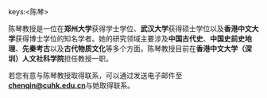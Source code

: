 keys:<陈琴>


陈琴教授是一位在**郑州大学**获得学士学位、**武汉大学**获得硕士学位以及**香港中文大学**获得博士学位的知名学者。她的研究领域主要涉及**中国古代史**、**中国史前史地理**、**先秦考古**以及**古代物质文化**等多个方面。陈琴教授目前在**香港中文大学（深圳）人文社科学院**担任教授一职。

若您有意与陈琴教授取得联系，可以通过发送电子邮件至**chenqin@cuhk.edu.cn**与她取得联系。